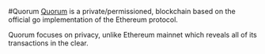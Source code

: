 #Quorum
[Quorum](https://github.com/jpmorganchase/quorum-docs/blob/master/Quorum%20Whitepaper%20v0.1.pdf) is a private/permissioned, blockchain based on the official go implementation of the Ethereum protocol.

Quorum focuses on privacy, unlike Ethereum mainnet which reveals all of its transactions in the clear.